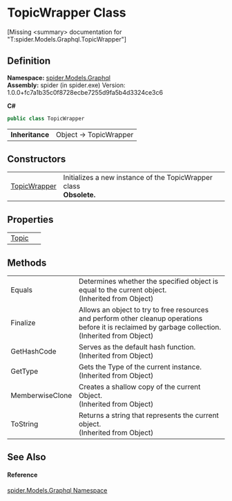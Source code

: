 # TopicWrapper Class


\[Missing &lt;summary&gt; documentation for "T:spider.Models.Graphql.TopicWrapper"\]



## Definition
**Namespace:** <a href="a7324a28-4f46-beaa-9269-26a8fa385391">spider.Models.Graphql</a>  
**Assembly:** spider (in spider.exe) Version: 1.0.0+fc7a1b35c0f8728ecbe7255d9fa5b4d3324ce3c6

**C#**
``` C#
public class TopicWrapper
```

<table><tr><td><strong>Inheritance</strong></td><td>Object  →  TopicWrapper</td></tr>
</table>



## Constructors
<table>
<tr>
<td><a href="d83778b2-0ed4-c22e-207e-9bfe5aa4c131">TopicWrapper</a></td>
<td>Initializes a new instance of the TopicWrapper class<br /><strong>Obsolete.</strong></td></tr>
</table>

## Properties
<table>
<tr>
<td><a href="6d63f73c-ad3c-704d-9abd-34695fcee6a0">Topic</a></td>
<td> </td></tr>
</table>

## Methods
<table>
<tr>
<td>Equals</td>
<td>Determines whether the specified object is equal to the current object.<br />(Inherited from Object)</td></tr>
<tr>
<td>Finalize</td>
<td>Allows an object to try to free resources and perform other cleanup operations before it is reclaimed by garbage collection.<br />(Inherited from Object)</td></tr>
<tr>
<td>GetHashCode</td>
<td>Serves as the default hash function.<br />(Inherited from Object)</td></tr>
<tr>
<td>GetType</td>
<td>Gets the Type of the current instance.<br />(Inherited from Object)</td></tr>
<tr>
<td>MemberwiseClone</td>
<td>Creates a shallow copy of the current Object.<br />(Inherited from Object)</td></tr>
<tr>
<td>ToString</td>
<td>Returns a string that represents the current object.<br />(Inherited from Object)</td></tr>
</table>

## See Also


#### Reference
<a href="a7324a28-4f46-beaa-9269-26a8fa385391">spider.Models.Graphql Namespace</a>  
